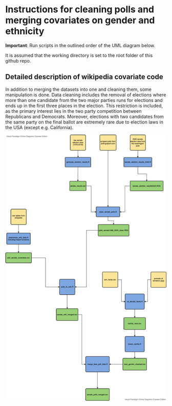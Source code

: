 # Instructions for cleaning polls and merging covariates on gender and ethnicity

**Important**: Run scripts in the outlined order of the UML diagram below.

It is assumed that the working directory is set to the root folder of this github repo.


## Detailed description of wikipedia covariate code

In addition to merging the datasets into one and cleaning them, some manipulation is done.
Data cleaning includes the removal of elections where more than one candidate from the two major parties runs for elections and ends up in the first three places in the election. This restriction is included, as the primary interest lies in the two party competition between Republicans and Democrats. Moreover, elections with two candidates from the same party on the final ballot are extremely rare due to election laws in the USA (except e.g. California).


![Alt text](Data_Science_Project.jpg?raw=true "Title")


